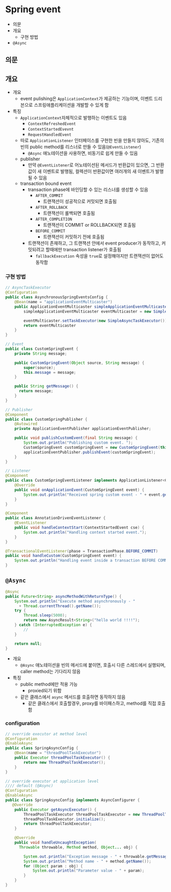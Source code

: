 # Spring event

- 의문
- 개요
  - 구현 방법
- `@Async`

## 의문

## 개요

- 개요
  - event pulishing은 `ApplicationContext`가 제공하는 기능이며, 이벤트 드리븐으로 스프링애플리케이션을 개발할 수 있게 함
- 특징
  - `ApplicationContext`자체적으로 발행하는 이벤트도 있음
    - `ContextRefreshedEvent`
    - `ContextStartedEvevnt`
    - `RequestHandledEvent`
  - 따로 `ApplicationListener` 인터페이스를 구현한 빈을 만들지 않아도, 기존의 빈의 public method를 리스너로 만들 수 있음(`@EventListener`)
    - `@Async` 애노테이션을 사용하면, 비동기로 쉽게 만들 수 있음
  - publisher
    - 만약 `@EventListener`로 어노테이션된 메서드가 반환값이 있으면, 그 반환값이 새 이벤트로 발행됨, 컬렉션이 반환값이면 여러개의 새 이벤트가 발행될 수 있음
  - transaction bound event
    - transaction phase에 바인딩할 수 있는 리스너를 생성할 수 있음
      - `AFTER_COMMIT`
        - 트랜잭션이 성공적으로 커밋되면 호출됨
      - `AFTER_ROLLBACK`
        - 트랜잭션이 롤백되면 호출됨
      - `AFTER_COMPLETION`
        - 트랜잭션이 COMMIT or ROLLBACK되면 호출됨
      - `BEFORE_COMMIT`
        - 트랜잭션이 커밋하기 전에 호출됨
    - 트랜잭션이 존재하고, 그 트랜잭션 안에서 event producer가 동작하고, 커밋되려고 할때에만 transaction listener가 호출됨
      - `fallbackExecution` 속성을 `true`로 설정해야지만 트랜잭션이 없어도 동작함

### 구현 방법

```java
// AsyncTaskExecutor
@Configuration
public class AsynchronousSpringEventsConfig {
    @Bean(name = "applicationEventMulticaster")
    public ApplicationEventMulticaster simpleApplicationEventMulticaster() {
        simpleApplicationEventMulticaster eventMulticaster = new SimpleApplicationEventMulticaster();

        eventMulticaster.setTaskExecutor(new SimpleAsyncTaskExecutor());
        return eventMulticaster
    }
}

// Event
public class CustomSpringEvent {
    private String message;

    public CustomSpringEvent(Object source, String message) {
        super(source);
        this.message = message;
    }

    public String getMessage() {
      return message;
    }
}

// Publisher
@Component
public class CustomSpringPublisher {
    @Autowired
    private ApplicationEventPublisher applicationEventPublisher;

    public void publishCustomEvent(final String message) {
        System.out.println("Publishing custom event. ");
        CustomSpringEvent customSpringEvent = new CustomSpringEvent(this, message);
        applicationEventPublisher.publishEvent(customSpringEvent);
    }
}

// Listener
@Component
public class CustomSpringEventListener implements ApplicationListener<CustomSpringEvent> {
    @Override
    public void onApplicationEvent(CustomSpringEvent event) {
        System.out.println("Received spring custom event - " + event.getMessage());
    }
}

@Component
public class AnnotationDrivenEventListener {
    @EventListener
    public void handleContextStart(ContextStartedEvent cse) {
        System.out.println("Handling context started event.");
    }
}

@TransactionalEventListener(phase = TransactionPhase.BEFORE_COMMIT)
public void handleCustom(CustomSpringEvent event) {
    System.out.println("Handling event inside a transaction BEFORE COMMIT.");
}
```

## `@Async`

```java
@Async
public Future<String> asyncMethodWithReturnType() {
    System.out.println("Execute method asynchronously - "
      + Thread.currentThread().getName());
    try {
        Thread.sleep(5000);
        return new AsyncResult<String>("hello world !!!!");
    } catch (InterruptedException e) {
        //
    }

    return null;
}
```

- 개요
  - `@Async` 애노테이션을 빈의 메서드에 붙이면, 호출시 다른 스레드에서 실행되며, caller method는 기다리지 않음
- 특징
  - public method에만 적용 가능
    - proxied되기 위함
  - 같은 클래스에서 `async` 메서드를 호출하면 동작하지 않음
    - 같은 클래스에서 호출할경우, proxy를 바이패스하고, method를 직접 호출함

### configuration

```java
// override executor at method level
@Configuration
@EnableAsync
public class SpringAsyncConfig {
    @Bean(name = "threadPoolTaskExecutor")
    public Executor threadPoolTaskExecutor() {
        return new ThreadPoolTaskExecutor();
    }
}

// override executor at application level
//// default (@Async)
@Configuration
@EnableAsync
public class SpringAsyncConfig implements AsyncConfigurer {
   @Override
    public Executor getAsyncExecutor() {
        ThreadPoolTaskExecutor threadPoolTaskExecutor = new ThreadPoolTaskExecutor();
        threadPoolTaskExecutor.initialize();
        return threadPoolTaskExecutor;
    }

    @Override
    public void handleUncaughtException(
      Throwable throwable, Method method, Object... obj) {

        System.out.println("Exception message - " + throwable.getMessage());
        System.out.println("Method name - " + method.getName());
        for (Object param : obj) {
            System.out.println("Parameter value - " + param);
        }
    }
}
```

